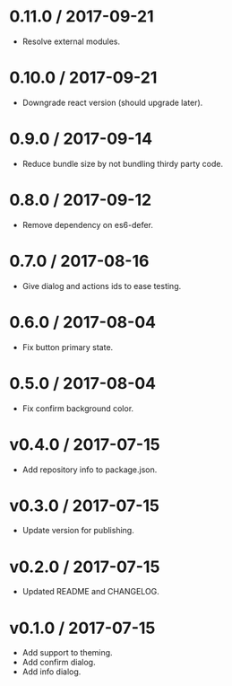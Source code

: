 
0.11.0 / 2017-09-21
==================

  * Resolve external modules.

0.10.0 / 2017-09-21
==================

  * Downgrade react version (should upgrade later).

0.9.0 / 2017-09-14 
==================

 * Reduce bundle size by not bundling thirdy party code.

0.8.0 / 2017-09-12 
==================

 * Remove dependency on es6-defer.

0.7.0 / 2017-08-16
==================

  * Give dialog and actions ids to ease testing.

0.6.0 / 2017-08-04 
==================

 * Fix button primary state.

0.5.0 / 2017-08-04 
==================

 * Fix confirm background color.

v0.4.0 / 2017-07-15
==================

 * Add repository info to package.json.

v0.3.0 / 2017-07-15
==================

 * Update version for publishing.

v0.2.0 / 2017-07-15
==================

 * Updated README and CHANGELOG.

v0.1.0 / 2017-07-15 
==================

 * Add support to theming.
 * Add confirm dialog.
 * Add info dialog.
